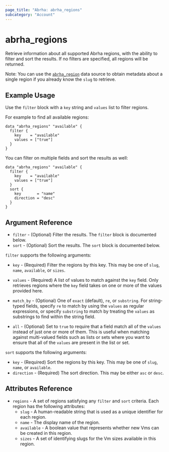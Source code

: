 ```yaml
---
page_title: "Abrha: abrha_regions"
subcategory: "Account"
---
```


# abrha_regions

Retrieve information about all supported Abrha regions, with the ability to
filter and sort the results. If no filters are specified, all regions will be returned.

Note: You can use the [`abrha_region`](region) data source
to obtain metadata about a single region if you already know the `slug` to retrieve.

## Example Usage

Use the `filter` block with a `key` string and `values` list to filter regions.

For example to find all available regions:

```hcl
data "abrha_regions" "available" {
  filter {
    key    = "available"
    values = ["true"]
  }
}
```

You can filter on multiple fields and sort the results as well:

```hcl
data "abrha_regions" "available" {
  filter {
    key    = "available"
    values = ["true"]
  }
  sort {
    key       = "name"
    direction = "desc"
  }
}
```

## Argument Reference

* `filter` - (Optional) Filter the results.
  The `filter` block is documented below.
* `sort` - (Optional) Sort the results.
  The `sort` block is documented below.

`filter` supports the following arguments:

* `key` - (Required) Filter the regions by this key. This may be one of `slug`,
  `name`, `available`, or `sizes`.

* `values` - (Required) A list of values to match against the `key` field. Only retrieves regions
  where the `key` field takes on one or more of the values provided here.

* `match_by` - (Optional) One of `exact` (default), `re`, or `substring`. For string-typed fields, specify `re` to
  match by using the `values` as regular expressions, or specify `substring` to match by treating the `values` as
  substrings to find within the string field.
  
* `all` - (Optional) Set to `true` to require that a field match all of the `values` instead of just one or more of
  them. This is useful when matching against multi-valued fields such as lists or sets where you want to ensure
  that all of the `values` are present in the list or set.

`sort` supports the following arguments:

* `key` - (Required) Sort the regions by this key. This may be one of `slug`,
  `name`, or `available`.
* `direction` - (Required) The sort direction. This may be either `asc` or `desc`.

## Attributes Reference

* `regions` - A set of regions satisfying any `filter` and `sort` criteria. Each region has the following attributes:  
  - `slug` - A human-readable string that is used as a unique identifier for each region.
  - `name` - The display name of the region.
  - `available` - A boolean value that represents whether new Vms can be created in this region.
  - `sizes` - A set of identifying slugs for the Vm sizes available in this region.
